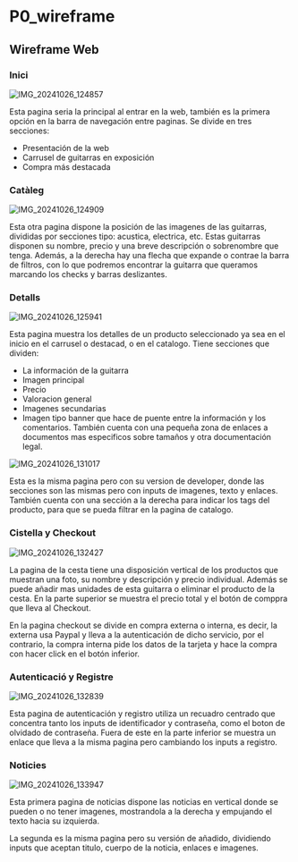 # P0_wireframe

## Wireframe Web

### Inici

![IMG_20241026_124857](https://github.com/user-attachments/assets/ea5fc7f5-2eea-445f-ba45-76a8654af915)

Esta pagina seria la principal al entrar en la web, también es la primera opción en la barra de navegación entre paginas.
Se divide en tres secciones:
  - Presentación de la web
  - Carrusel de guitarras en exposición
  - Compra más destacada

### Catàleg

![IMG_20241026_124909](https://github.com/user-attachments/assets/bd772c53-397d-4745-afdb-61ab64b6d39b)

Esta otra pagina dispone la posición de las imagenes de las guitarras, divididas por secciones tipo: acustica, electrica, etc.
Estas guitarras disponen su nombre, precio y una breve descripción o sobrenombre que tenga.
Además, a la derecha hay una flecha que expande o contrae la barra de filtros, con lo que podremos encontrar la guitarra que queramos marcando los checks y barras deslizantes.

### Detalls

![IMG_20241026_125941](https://github.com/user-attachments/assets/cc4d4c8c-8f98-4f40-96b7-77f50dc3ee30)

Esta pagina muestra los detalles de un producto seleccionado ya sea en el inicio en el carrusel o destacad, o en el catalogo.
Tiene secciones que dividen:
  - La información de la guitarra
  - Imagen principal
  - Precio
  - Valoracion general
  - Imagenes secundarias
  - Imagen tipo banner que hace de puente entre la información y los comentarios.
También cuenta con una pequeña zona de enlaces a documentos mas especificos sobre tamaños y otra documentación legal.

![IMG_20241026_131017](https://github.com/user-attachments/assets/20caf952-470e-48cf-80e4-c7e81a56622d)

Esta es la misma pagina pero con su version de developer, donde las secciones son las mismas pero con inputs de imagenes, texto y enlaces.
También cuenta con una sección a la derecha para indicar los tags del producto, para que se pueda filtrar en la pagina de catalogo.

### Cistella y Checkout

![IMG_20241026_132427](https://github.com/user-attachments/assets/587dff4b-0c15-449f-abb0-1657043364f4)

La pagina de la cesta tiene una disposición vertical de los productos que muestran una foto, su nombre y descripción y precio individual.
Además se puede añadir mas unidades de esta guitarra o eliminar el producto de la cesta.
En la parte superior se muestra el precio total y el botón de comppra que lleva al Checkout.

En la pagina checkout se divide en compra externa o interna, es decir, la externa usa Paypal y lleva a la autenticación de dicho servicio, por el contrario, la compra interna pide los datos de la tarjeta y hace la compra con hacer click en el botón inferior.

### Autenticació y Registre

![IMG_20241026_132839](https://github.com/user-attachments/assets/8b39e03e-b8ef-44da-8c85-ae2188e6c3f3)

Esta pagina de autenticación y registro utiliza un recuadro centrado que concentra tanto los inputs de identificador y contraseña, como el boton de olvidado de contraseña.
Fuera de este en la parte inferior se muestra un enlace que lleva a la misma pagina pero cambiando los inputs a registro.

### Noticies

![IMG_20241026_133947](https://github.com/user-attachments/assets/8f71303f-e223-4d73-9ffe-1e4eeb5a5b48)

Esta primera pagina de noticias dispone las noticias en vertical donde se pueden o no tener imagenes, mostrandola a la derecha y empujando el texto hacia su izquierda.

La segunda es la misma pagina pero su versión de añadido, dividiendo inputs que aceptan titulo, cuerpo de la noticia, enlaces e imagenes.

